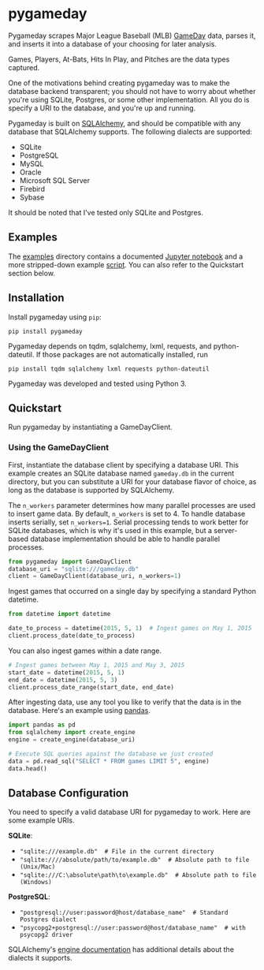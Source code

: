 # pygameday
Pygameday scrapes Major League Baseball (MLB) [GameDay](http://mlb.mlb.com/mlb/gameday/#) 
data, parses it, and inserts it into a database of your choosing for 
later analysis.

Games, Players, At-Bats, Hits In Play, and Pitches are the data types
captured.

One of the motivations behind creating pygameday was to make the 
database backend transparent; you should not have to worry about
whether you're using SQLite, Postgres, or some other implementation.
All you do is specify a URI to the database, and you're up and 
running.

Pygameday is built on [SQLAlchemy](http://www.sqlalchemy.org/), and 
should be compatible with any database that SQLAlchemy 
supports. The following dialects are supported:

* SQLite
* PostgreSQL
* MySQL
* Oracle
* Microsoft SQL Server
* Firebird
* Sybase

It should be noted that I've tested only SQLite and Postgres.

## Examples
The  [examples](./examples) directory contains a documented
[Jupyter notebook](./examples/example.ipynb) and a more stripped-down example 
[script](./examples/example.py). You can also refer to the Quickstart section below.



## Installation
Install pygameday using `pip`:

```
pip install pygameday
```

Pygameday depends on tqdm, sqlalchemy, lxml, requests, and python-dateutil. If
those packages are not automatically installed, run

```
pip install tqdm sqlalchemy lxml requests python-dateutil
```

Pygameday was developed and tested using Python 3.

## Quickstart
Run pygameday by instantiating a GameDayClient.

### Using the GameDayClient
First, instantiate the database client by specifying a database URI. 
This example creates an SQLite database
named `gameday.db` in the current directory, but you can substitute
a URI for your database flavor of choice, as long as the database is supported
by SQLAlchemy.

The `n_workers` parameter determines how many parallel processes are
used to insert game data. By default, `n_workers` is set to 4. To handle database 
inserts serially, set `n_workers=1`. Serial processing tends to work better for SQLite
databases, which is why it's used in this example, but a server-based 
database implementation should be able to handle parallel processes.

```python
from pygameday import GameDayClient
database_uri = "sqlite:///gameday.db"
client = GameDayClient(database_uri, n_workers=1)
```

Ingest games that occurred on a single day by specifying a standard Python datetime.
```python
from datetime import datetime

date_to_process = datetime(2015, 5, 1)  # Ingest games on May 1, 2015
client.process_date(date_to_process)
```

You can also ingest games within a date range.
```python
# Ingest games between May 1, 2015 and May 3, 2015
start_date = datetime(2015, 5, 1)
end_date = datetime(2015, 5, 3)
client.process_date_range(start_date, end_date)
```

After ingesting data, use any tool you like to verify that the 
data is in the database. Here's an example using [pandas](http://pandas.pydata.org/).

```python
import pandas as pd
from sqlalchemy import create_engine
engine = create_engine(database_uri)

# Execute SQL queries against the database we just created
data = pd.read_sql("SELECT * FROM games LIMIT 5", engine)
data.head()
```

## Database Configuration
You  need to specify a valid database URI for pygameday to work.
Here are some example URIs.

**SQLite**: 
* `"sqlite:///example.db"  # File in the current directory`
* `"sqlite:////absolute/path/to/example.db"  # Absolute path to file (Unix/Mac)`
* `"sqlite:///C:\absolute\path\to\example.db"  # Absolute path to file (Windows)`

**PostgreSQL**:
* `"postgresql://user:password@host/database_name"  # Standard Postgres dialect`
* `"psycopg2+postgresql://user:password@host/database_name"  # with psycopg2 driver`

SQLAlchemy's [engine documentation](http://docs.sqlalchemy.org/en/latest/core/engines.html)
has additional details about the dialects it supports.
